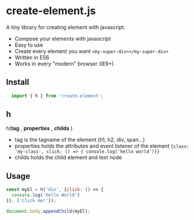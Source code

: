 # create-element.js
A tiny library for creating element with javascript.

- Compose your elements with javascript
- Easy to use
- Create every element you want `<my-super-div></my-super-div>`
- Written in ES6
- Works in every "modern" browser (IE9+)

## Install

``` javascript
  import { h } from 'create-element';
```

## h

h(**tag** <string>, **properties** <object>, **childs** <array>)

- tag is the tagname of the element
  (h1, h2, div, span...)
- properties holds the attributes and event listener of the element
  `{class: 'my-class', click: () => { console.log('hello world')}}`
- childs holds the child element and text node

## Usage

``` javascript
const myEl = h('div', {click: () => {
  console.log('Hello World')
}}, ['Click me!']);

document.body.appendChild(myEl);
```
